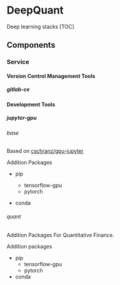 # DeepQuant

Deep learning stacks
[TOC]

## Components

### Service

#### Version Control Management Tools

##### gitlab-ce

#### Development Tools

##### jupyter-gpu

###### base

Based on [cschranz/gpu-jupyter](https://hub.docker.com/r/cschranz/gpu-jupyter)

Addition Packages

- pip

  - tensorflow-gpu
  - pytorch

- conda

###### quant

Addition Packages For Quantitative Finance.

Addition packages

- pip
  - tensorflow-gpu
  - pytorch
- conda
